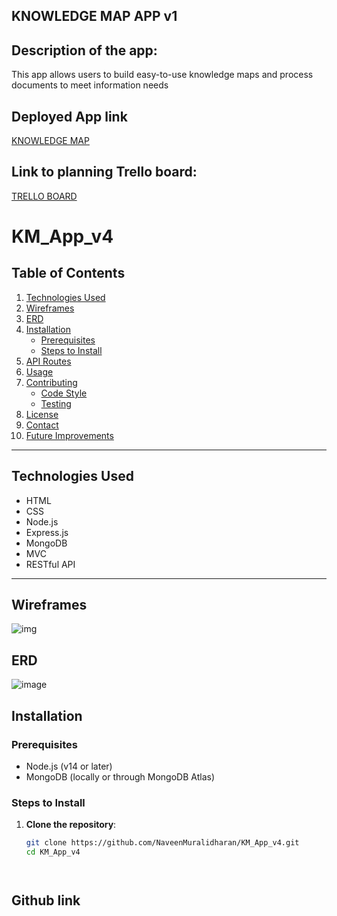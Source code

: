 ## KNOWLEDGE MAP APP v1

## Description of the app:
This app allows users to build easy-to-use knowledge maps and process documents to meet  information needs

## Deployed App link
[KNOWLEDGE MAP](https://turmeric-project2.onrender.com/capabilities) 


## Link to planning Trello board:
[TRELLO BOARD](https://trello.com/invite/b/hyKmhNsr/ATTI749f54c8d77da1773b9f1c9550761dbf23FAADFA/project-2)

# KM_App_v4

## Table of Contents

1. [Technologies Used](#technologies-used)
2. [Wireframes](#wireframes)
3. [ERD](#ERD)
4. [Installation](#installation)
   - [Prerequisites](#prerequisites)
   - [Steps to Install](#steps-to-install)
5. [API Routes](#api-routes)
6. [Usage](#usage)
7. [Contributing](#contributing)
   - [Code Style](#code-style)
   - [Testing](#testing)
8. [License](#license)
9. [Contact](#contact)
10. [Future Improvements](#future-improvements)

---

## Technologies Used
- HTML
- CSS
- Node.js
- Express.js
- MongoDB
- MVC
- RESTful API

---
## Wireframes
![img](https://i.imgur.com/740Qx6K.png)

## ERD
![image](https://i.imgur.com/QIAC9ef.png)

## Installation

### Prerequisites

- Node.js (v14 or later)
- MongoDB (locally or through MongoDB Atlas)

### Steps to Install

1. **Clone the repository**:
   ```bash
   git clone https://github.com/NaveenMuralidharan/KM_App_v4.git
   cd KM_App_v4




## Github link
